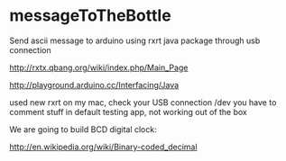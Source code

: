 # messageToTheBottle
Send ascii message to arduino using rxrt java package through usb connection

http://rxtx.qbang.org/wiki/index.php/Main_Page

http://playground.arduino.cc/Interfacing/Java

used new rxrt on my mac, check your USB connection /dev  you have to comment stuff in default testing app, not working out of the box

We are going to build BCD digital clock:

http://en.wikipedia.org/wiki/Binary-coded_decimal


